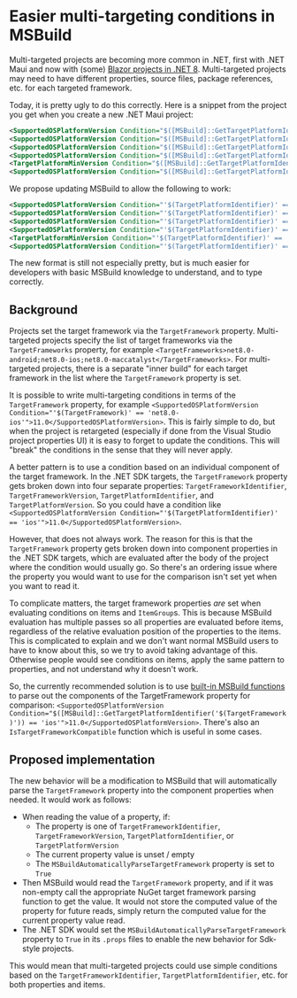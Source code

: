 # Easier multi-targeting conditions in MSBuild

Multi-targeted projects are becoming more common in .NET, first with .NET Maui and now with (some) [Blazor projects in .NET 8](https://github.com/dotnet/designs/blob/main/accepted/2023/net8.0-browser-tfm.md).  Multi-targeted projects may need to have different properties, source files, package references, etc. for each targeted framework.

Today, it is pretty ugly to do this correctly.  Here is a snippet from the project you get when you create a new .NET Maui project:

```xml
<SupportedOSPlatformVersion Condition="$([MSBuild]::GetTargetPlatformIdentifier('$(TargetFramework)')) == 'ios'">11.0</SupportedOSPlatformVersion>
<SupportedOSPlatformVersion Condition="$([MSBuild]::GetTargetPlatformIdentifier('$(TargetFramework)')) == 'maccatalyst'">13.1</SupportedOSPlatformVersion>
<SupportedOSPlatformVersion Condition="$([MSBuild]::GetTargetPlatformIdentifier('$(TargetFramework)')) == 'android'">21.0</SupportedOSPlatformVersion>
<SupportedOSPlatformVersion Condition="$([MSBuild]::GetTargetPlatformIdentifier('$(TargetFramework)')) == 'windows'">10.0.17763.0</SupportedOSPlatformVersion>
<TargetPlatformMinVersion Condition="$([MSBuild]::GetTargetPlatformIdentifier('$(TargetFramework)')) == 'windows'">10.0.17763.0</TargetPlatformMinVersion>
<SupportedOSPlatformVersion Condition="$([MSBuild]::GetTargetPlatformIdentifier('$(TargetFramework)')) == 'tizen'">6.5</SupportedOSPlatformVersion>
```

We propose updating MSBuild to allow the following to work:


```xml
<SupportedOSPlatformVersion Condition="'$(TargetPlatformIdentifier)' == 'ios'">11.0</SupportedOSPlatformVersion>
<SupportedOSPlatformVersion Condition="'$(TargetPlatformIdentifier)' == 'maccatalyst'">13.1</SupportedOSPlatformVersion>
<SupportedOSPlatformVersion Condition="'$(TargetPlatformIdentifier)' == 'android'">21.0</SupportedOSPlatformVersion>
<SupportedOSPlatformVersion Condition="'$(TargetPlatformIdentifier)' == 'windows'">10.0.17763.0</SupportedOSPlatformVersion>
<TargetPlatformMinVersion Condition="'$(TargetPlatformIdentifier)' == 'windows'">10.0.17763.0</TargetPlatformMinVersion>
<SupportedOSPlatformVersion Condition="'$(TargetPlatformIdentifier)' == 'tizen'">6.5</SupportedOSPlatformVersion>
```

The new format is still not especially pretty, but is much easier for developers with basic MSBuild knowledge to understand, and to type correctly.

## Background

Projects set the target framework via the `TargetFramework` property.  Multi-targeted projects specify the list of target frameworks via the `TargetFrameworks` property, for example `<TargetFrameworks>net8.0-android;net8.0-ios;net8.0-maccatalyst</TargetFrameworks>`.  For multi-targeted projects, there is a separate "inner build" for each target framework in the list where the `TargetFramework` property is set.

It is possible to write multi-targeting conditions in terms of the `TargetFramework` property, for example `<SupportedOSPlatformVersion Condition="'$(TargetFramework)' == 'net8.0-ios'">11.0</SupportedOSPlatformVersion>`.  This is fairly simple to do, but when the project is retargeted (especially if done from the Visual Studio project properties UI) it is easy to forget to update the conditions.  This will "break" the conditions in the sense that they will never apply.

A better pattern is to use a condition based on an individual component of the target framework.  In the .NET SDK targets, the `TargetFramework` property gets broken down into four separate properties: `TargetFrameworkIdentifier`, `TargetFrameworkVersion`, `TargetPlatformIdentifier`, and `TargetPlatformVersion`.  So you could have a condition like `<SupportedOSPlatformVersion Condition="'$(TargetPlatformIdentifier)' == 'ios'">11.0</SupportedOSPlatformVersion>`.

However, that does not always work.  The reason for this is that the `TargetFramework` property gets broken down into component properties in the .NET SDK targets, which are evaluated after the body of the project where the condition would usually go.  So there's an ordering issue where the property you would want to use for the comparison isn't set yet when you want to read it.

To complicate matters, the target framework properties *are* set when evaluating conditions on items and `ItemGroup`s.  This is because MSBuild evaluation has multiple passes so all properties are evaluated before items, regardless of the relative evaluation position of the properties to the items.  This is complicated to explain and we don't want normal MSBuild users to have to know about this, so we try to avoid taking advantage of this.  Otherwise people would see conditions on items, apply the same pattern to properties, and not understand why it doesn't work.

So, the currently recommended solution is to use [built-in MSBuild functions](https://learn.microsoft.com/visualstudio/msbuild/property-functions?view=vs-2022#msbuild-targetframework-and-targetplatform-functions) to parse out the components of the TargetFramework property for comparison: `<SupportedOSPlatformVersion Condition="$([MSBuild]::GetTargetPlatformIdentifier('$(TargetFramework)')) == 'ios'">11.0</SupportedOSPlatformVersion>`.  There's also an `IsTargetFrameworkCompatible` function which is useful in some cases.

## Proposed implementation

The new behavior will be a modification to MSBuild that will automatically parse the `TargetFramework` property into the component properties when needed.  It would work as follows:

- When reading the value of a property, if:
  - The property is one of `TargetFrameworkIdentifier`, `TargetFrameworkVersion`, `TargetPlatformIdentifier`, or `TargetPlatformVersion`
  - The current property value is unset / empty
  - The `MSBuildAutomaticallyParseTargetFramework` property is set to `True`
- Then MSBuild would read the `TargetFramework` property, and if it was non-empty call the appropriate NuGet target framework parsing function to get the value.  It would not store the computed value of the property for future reads, simply return the computed value for the current property value read.
- The .NET SDK would set the `MSBuildAutomaticallyParseTargetFramework` property to `True` in its `.props` files to enable the new behavior for Sdk-style projects.

This would mean that multi-targeted projects could use simple conditions based on the `TargetFrameworkIdentifier`, `TargetPlatformIdentifier`, etc. for both properties and items.